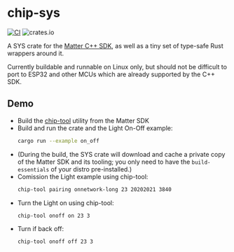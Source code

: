 # chip-sys

[![CI](https://github.com/ivmarkov/chip-sys/actions/workflows/ci.yml/badge.svg)](https://github.com/ivmarkov/chip-sys/actions/workflows/ci.yml)
![crates.io](https://img.shields.io/crates/v/chip-sys.svg)

A SYS crate for the [Matter C++ SDK](https://github.com/project-chip/connectedhomeip), as well as a tiny set of type-safe Rust wrappers around it.

Currently buildable and runnable on Linux only, but should not be difficult to port to ESP32 and other MCUs which are already supported by the C++ SDK.

## Demo
* Build the [chip-tool](https://github.com/project-chip/connectedhomeip/tree/master/examples/chip-tool) utility from the Matter SDK
* Build and run the crate and the Light On-Off example: 
  ```sh
  cargo run --example on_off
  ```
* (During the build, the SYS crate will download and cache a private copy of the Matter SDK and its tooling; you only need to have the `build-essentials` of your distro pre-installed.)
* Comission the Light example using chip-tool: 
  ```sh
  chip-tool pairing onnetwork-long 23 20202021 3840
  ```
* Turn the Light on using chip-tool: 
  ```sh
  chip-tool onoff on 23 3
  ```
* Turn if back off: 
  ```sh
  chip-tool onoff off 23 3
  ```
